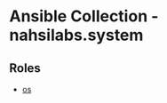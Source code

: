 # Ansible Collection - nahsilabs.system

## Roles

- [os](https://github.com/nahsilabs/ansible-system/tree/main/roles/os)
